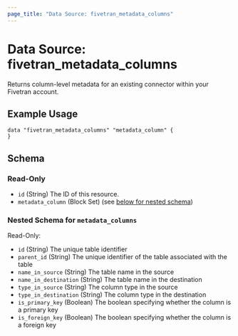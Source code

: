 ```yaml
---
page_title: "Data Source: fivetran_metadata_columns"
---
```


# Data Source: fivetran_metadata_columns

Returns column-level metadata for an existing connector within your Fivetran account.

## Example Usage

```hcl
data "fivetran_metadata_columns" "metadata_column" {
}
```

<!-- schema generated by tfplugindocs -->
## Schema

### Read-Only

- `id` (String) The ID of this resource.
- `metadata_column` (Block Set) (see [below for nested schema](#nestedblock--metadata_columns))

<a id="nestedblock--metadata_columns"></a>
### Nested Schema for `metadata_columns`

Read-Only:

- `id` (String) The unique table identifier
- `parent_id` (String) The unique identifier of the table associated with the table
- `name_in_source` (String) The table name in the source
- `name_in_destination` (String) The table name in the destination
- `type_in_source` (String) The column type in the source
- `type_in_destination` (String) The column type in the destination
- `is_primary_key` (Boolean) The boolean specifying whether the column is a primary key
- `is_foreign_key` (Boolean) The boolean specifying whether the column is a foreign key